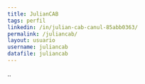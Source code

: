 ```yaml
---
title: JulianCAB 
tags: perfil
linkedin: /in/julian-cab-canul-85abb0363/
permalink: /juliancab/
layout: usuario
username: juliancab
datafile: juliancab
---
```


..
